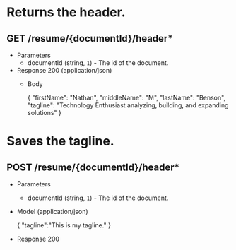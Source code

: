 # Returns the header.
## GET /resume/{documentId}/header*
+ Parameters
  + documentId (string, `1`) - The id of the document.
+ Response 200 (application/json)
  + Body

    {
      "firstName": "Nathan",
      "middleName": "M",
      "lastName": "Benson",
      "tagline": "Technology Enthusiast analyzing, building, and expanding solutions"
    }


# Saves the tagline.
## POST /resume/{documentId}/header*
+ Parameters
  + documentId (string, `1`) - The id of the document.
+ Model (application/json)

  {
    "tagline":"This is my tagline."
  }

+ Response 200

